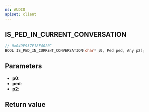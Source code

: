 ```yaml
---
ns: AUDIO
apiset: client
---
```

## IS_PED_IN_CURRENT_CONVERSATION

```c
// 0x049E937F18F4020C
BOOL IS_PED_IN_CURRENT_CONVERSATION(char* p0, Ped ped, Any p2);
```


## Parameters
* **p0**:
* **ped**:
* **p2**:

## Return value